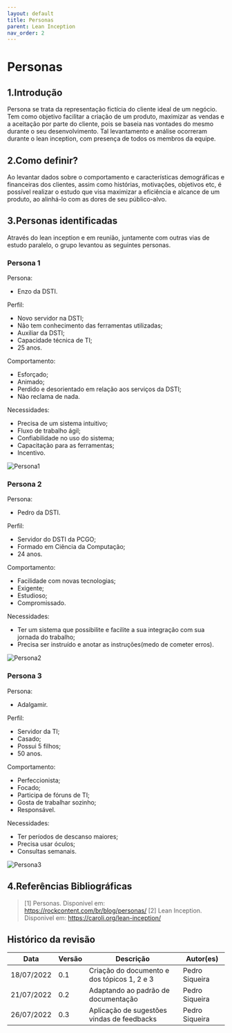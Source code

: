 ```yaml
---
layout: default
title: Personas
parent: Lean Inception
nav_order: 2
---
```

# Personas
## 1.Introdução
Persona se trata da representação fictícia do cliente ideal de um negócio. Tem como objetivo facilitar a criação de um produto, maximizar as vendas e a aceitação por parte do cliente, pois se baseia nas vontades do mesmo durante o seu desenvolvimento. Tal levantamento e análise ocorreram durante o lean inception, com presença de todos os membros da equipe.
## 2.Como definir?
Ao levantar dados sobre o comportamento e características demográficas e financeiras dos clientes, assim como histórias, motivações, objetivos etc, é possível realizar o estudo que visa maximizar a eficiência e alcance de um produto, ao alinhá-lo com as dores de seu público-alvo. 
## 3.Personas identificadas 
Através do lean inception e em reunião, juntamente com outras vias de estudo paralelo, o grupo levantou as seguintes personas.
### Persona 1
Persona:
- Enzo da DSTI. 

Perfil: 
- Novo servidor na DSTI;
- Não tem conhecimento das ferramentas utilizadas;
- Auxiliar da DSTI;
- Capacidade técnica de TI;
- 25 anos.

Comportamento: 
- Esforçado;
- Animado; 
- Perdido e desorientado em relação aos serviços da DSTI;
- Nào reclama de nada.

Necessidades: 
- Precisa de um sistema intuitivo;
- Fluxo de trabalho ágil;
- Confiabilidade no uso do sistema;
- Capacitação para as ferramentas;
- Incentivo.

![Persona1](../assets/persona1.png)
### Persona 2
Persona:
- Pedro da DSTI. 

Perfil: 
- Servidor do DSTI da PCGO;
- Formado em Ciência da Computação;
- 24 anos.

Comportamento: 
- Facilidade com novas tecnologias;
- Exigente; 
- Estudioso;
- Compromissado.

Necessidades: 
- Ter um sistema que possibilite e facilite a sua integração com sua jornada do trabalho;
- Precisa ser instruído e anotar as instruções(medo de cometer erros).

![Persona2](../assets/persona2.png)

### Persona 3
Persona:
- Adalgamir. 

Perfil: 
- Servidor da TI;
- Casado;
- Possui 5 filhos;
- 50 anos.

Comportamento: 
- Perfeccionista;
- Focado; 
- Participa de fóruns de TI;
- Gosta de trabalhar sozinho;
- Responsável.

Necessidades: 
- Ter períodos de descanso maiores;
- Precisa usar óculos;
- Consultas semanais.

![Persona3](../assets/persona3.png)
## 4.Referências Bibliográficas
> [1] Personas. Disponivel em: https://rockcontent.com/br/blog/personas/
> [2] Lean Inception. Disponivel em: https://caroli.org/lean-inception/
## Histórico da revisão 
| Data | Versão | Descrição | Autor(es)|
|------------|-----------|------|--------|
|18/07/2022|0.1|Criação do documento e dos tópicos 1, 2 e 3|Pedro Siqueira|
|21/07/2022|0.2|Adaptando ao padrão de documentação|Pedro Siqueira|
|26/07/2022|0.3|Aplicação de sugestões vindas de feedbacks|Pedro Siqueira|